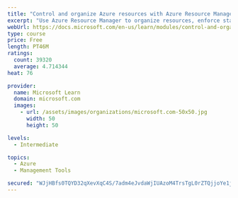 ```yaml
---
title: "Control and organize Azure resources with Azure Resource Manager"
excerpt: "Use Azure Resource Manager to organize resources, enforce standards, and protect critical assets from deletion."
webUrl: https://docs.microsoft.com/en-us/learn/modules/control-and-organize-with-azure-resource-manager/
type: course
price: Free
length: PT46M
ratings:
  count: 39320
  average: 4.714344
heat: 76

provider:
  name: Microsoft Learn
  domain: microsoft.com
  images:
    - url: /assets/images/organizations/microsoft.com-50x50.jpg
      width: 50
      height: 50

levels:
  - Intermediate

topics:
  - Azure
  - Management Tools

secured: "WJjHBfs0TQYD32qXevXqC4S/7adm4eJvdaWjIUAzoM4TrsTgL0rZTQjjoYe1jtZXUyCRXPHRSxtx9hz4PJzqeJvh7V75rP6SO+Xa4/Tsycy08T5QXN11KN8abNANFx6v5abJfMYRPOfnzW8wRLubHRKF2/FIfO9R8Jh9wVuwrzCzvuJcE5iMAXsbn7W52X860E41uT8DL8+iLtkrjDd8vVCjGpzEmu3UxLdltAp+L4yTXHFn0hPxjE94lZrZPz4rOOHO9TCXNt9qZp6O7kv8Kv9rWPXt9fH8c/9hjxpTZPkmcpFuD3IjyDdi9oCZbcFnWxSNuboz1DoeLRoqfjpdtLz7Zqv4Io/5ho5yC3G9AkNkld7H9Zx/dOianzEpZKh5ACMCSGhS7Nklo3cI11L+dJl0jj5otAoW1+g+ZiYYloPvAD/EE1Jz+2HI3J/K4tdl;TowZujcH+Tr+W6pFL7z3Ew=="
---
```


